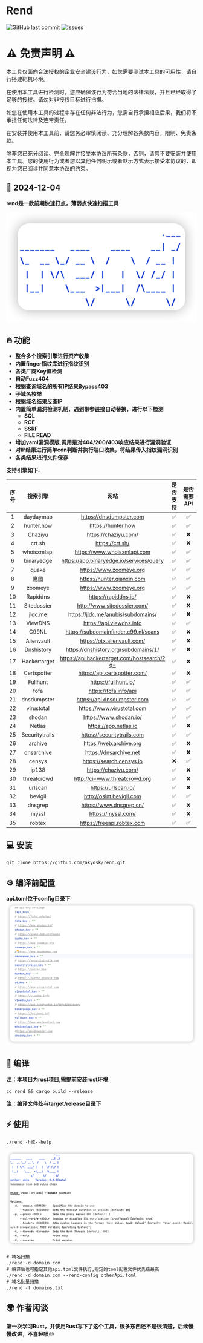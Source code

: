 # Rend

![GitHub last commit](https://img.shields.io/github/last-commit/akyosk/rend)
![Issues](https://img.shields.io/github/issues/akyosk/rend)

# ⚠️ 免责声明 ⚠️
本工具仅面向合法授权的企业安全建设行为，如您需要测试本工具的可用性，请自行搭建靶机环境。

在使用本工具进行检测时，您应确保该行为符合当地的法律法规，并且已经取得了足够的授权。请勿对非授权目标进行扫描。

如您在使用本工具的过程中存在任何非法行为，您需自行承担相应后果，我们将不承担任何法律及连带责任。

在安装并使用本工具前，请您务必审慎阅读、充分理解各条款内容，限制、免责条款。 

除非您已充分阅读、完全理解并接受本协议所有条款，否则，请您不要安装并使用本工具。您的使用行为或者您以其他任何明示或者默示方式表示接受本协议的，即视为您已阅读并同意本协议的约束。


## 📅 2024-12-04

**rend是一款前期快速打点，薄弱点快速扫描工具**

![image-20241204135558006](img/image-20241204135558006.png)

## 🔥 功能

- **整合多个搜索引擎进行资产收集**
- **内置finger指纹库进行指纹识别**
- **各类厂商Key值检测**
- **自动Fuzz404**
- **根据查询域名的所有IP结果Bypass403**
- **子域名枚举**
- **根据域名结果反查IP**
- **内置简单漏洞检测机制，遇到带参链接自动替换，进行以下检测**
  - **SQL**
  - **RCE**
  - **SSRF**
  - **FILE READ**
- **增加yaml漏洞模版,调用是对404/200/403响应结果进行漏洞验证**
- **对IP结果进行简单cdn判断并执行端口收集，将结果传入指纹漏洞识别**
- **各类结果进行文件保存**

**支持引擎如下:**

| 序号 |                          搜索引擎                          |                                                                                                               网站                                                                                                                | 是否支持 |       是否需要API       |
|:--:|:------------------------------------------------------:|:-------------------------------------------------------------------------------------------------------------------------------------------------------------------------------------------------------------------------------:|:----:|:-------------------:|
| 1  |                       daydaymap                        |                                                                                                     https://dnsdumpster.com                                                                                                     |  ✅   |          ✅          |
| 2  |                       hunter.how                       |                                                                                                       https://hunter.how                                                                                                        |  ✅   |          ✅          |
| 3  |                        Chaziyu                         |                                                                                                      https://chaziyu.com/                                                                                                       |  ✅   |          ❌          |
| 4  |                         crt.sh                         |                                                                                                         https://crt.sh/                                                                                                         |  ✅   |          ❌          |
| 5  |                      whoisxmlapi                       |                                                                                                   https://www.whoisxmlapi.com                                                                                                   |  ✅   |          ✅          |
| 6  |                       binaryedge                       |                                                                                            https://app.binaryedge.io/services/query                                                                                             |  ✅   |          ✅          |
| 7  |                         quake                          |                                                                                                     https://www.zoomeye.org                                                                                                     |  ✅   |          ✅          |
| 8  |                           鹰图                           |                                                                                                   https://hunter.qianxin.com                                                                                                    |  ✅   |          ✅          |
| 9  |                        zoomeye                         |                                                                                                     https://www.zoomeye.org                                                                                                     |  ✅   |          ✅          |
| 10 |                        Rapiddns                        |                                                                                                      https://rapiddns.io/                                                                                                       |  ✅   |          ❌          |
| 11 |                      Sitedossier                       |                                                                                                   http://www.sitedossier.com/                                                                                                   |  ✅   |          ❌          |
| 12 |                        jldc.me                         |                                                                                               https://jldc.me/anubis/subdomains/                                                                                                |  ✅   |          ❌          |
| 13 |                        ViewDNS                         |                                                                                                    https://api.viewdns.info                                                                                                     |  ✅   |          ✅          |
| 14 |                         C99NL                          |                                                                                              https://subdomainfinder.c99.nl/scans                                                                                               |  ✅   |          ❌          |
| 15 |                       Alienvault                       |                                                                                                   https://otx.alienvault.com/                                                                                                   |  ✅   |          ❌          |
| 16 |                       Dnshistory                       |                                                                                              https://dnshistory.org/subdomains/1/                                                                                               |  ✅   |          ❌          |
| 17 |                      Hackertarget                      |                                                                                           https://api.hackertarget.com/hostsearch/?q=                                                                                           |  ✅   |          ❌          |
| 18 |                      Certspotter                       |                                                                                                  https://api.certspotter.com/                                                                                                   |  ✅   |          ❌          |
| 19 |                        Fullhunt                        |                                                                                                      https://fullhunt.io/                                                                                                       |  ✅   |          ✅          |
| 20 |                          fofa                          |                                                                                                      https://fofa.info/api                                                                                                      |  ✅   |          ✅          |
| 21 |                      dnsdumpster                       |                                                                                                   https://api.dnsdumpster.com                                                                                                   |  ✅   |          ✅          |
| 22 |                       virustotal                       |                                                                                                   https://www.virustotal.com                                                                                                    |  ✅   |          ✅          |
| 23 |                         shodan                         |                                                                                                     https://www.shodan.io/                                                                                                      |  ✅   |          ✅          |
| 24 |                         Netlas                         |                                                                                                      https://app.netlas.io                                                                                                      |  ✅   |          ❌          |
| 25 |                     Securitytrails                     |                                                                                                   https://securitytrails.com                                                                                                    |  ✅   |          ✅          |
| 26 |                        archive                         |                                                                                                     https://web.archive.org                                                                                                     |    ✅   |          ❌          |
| 27 |                       dnsarchive                       |                                                                                                     https://dnsarchive.net                                                                                                      |   ✅   |          ❌          |
| 28 |                         censys                         |                                                                                                    https://search.censys.io                                                                                                     |  ❌   |          ✅          |
| 29 |                         ip138                          |                                                                                                      https://chaziyu.com/                                                                                                       |    ✅  |          ❌          |
| 30 |                      threatcrowd                       |                                                                                                  http://ci-www.threatcrowd.org                                                                                                  |    ✅   |          ❌          |
| 31 |                        urlscan                         |                                                                                                       https://urlscan.io/                                                                                                       |     ✅   |          ❌          |
| 32 |                        bevigil                         |                                                                                                    http://osint.bevigil.com                                                                                                     |      ✅   |          ✅          |
| 33 |                        dnsgrep                         |                                                                                                     https://www.dnsgrep.cn/                                                                                                     |      ✅    |          ❌          |
| 34 |                         myssl                          |                                                                                                       https://myssl.com/                                                                                                        |      ✅     |    ❌                |
| 35 |                    robtex                             |                       https://freeapi.robtex.com                                                                                                                                                                                |       ✅     |           ✅          |



## 💻 安装

~~~text
git clone https://github.com/akyosk/rend.git
~~~

## ⚙️ 编译前配置

**api.toml位于config目录下**
![image-20241204141247015.png](img/image-20241204141247015.png)

## 🎉 编译

**注：本项目为rust项目,需提前安装rust环境**
~~~text
cd rend && cargo build --release
~~~

**注：编译文件处与target/release目录下**

## ⚡️ 使用

~~~text
./rend -h或--help
~~~

![image-20241204140411914](img/image-20241204140411914.png)
~~~text
# 域名扫描
./rend -d domain.com
# 编译后也可指定其他api.toml文件执行,指定的toml配置文件优先级最高
./rend -d domain.com --rend-config otherApi.toml
# 域名批量扫描
./rend -f domains.txt
~~~


## 🌍 作者闲谈

**第一次学习Rust，并使用Rust写下了这个工具，很多东西还不是很清楚，后续慢慢改进，不喜轻喷**😝

